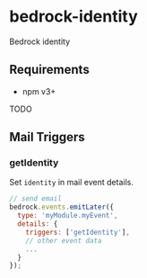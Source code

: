 # bedrock-identity
Bedrock identity

## Requirements

- npm v3+

TODO

## Mail Triggers

### getIdentity

Set `identity` in mail event details.

```js
// send email
bedrock.events.emitLater({
  type: 'myModule.myEvent',
  details: {
    triggers: ['getIdentity'],
    // other event data
    ...
  }
});
```
